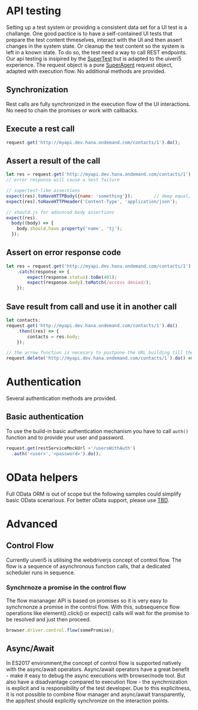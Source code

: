# API testing
Setting up a test system or providing a consistent data set for a UI test is a challange. One good pactice is to have a self-contained UI tests that prepare the test content thmeselves, interact with the UI and then assert changes in the system state. Or cleanup the test content so the system is left in a known state.
To do so, the test need a way to call REST endpoints. Our api testing is insipired by the [SuperTest](https://github.com/visionmedia/supertest) but is adapted to the uiveri5 experience. The request object is a pure [SuperAgent](https://github.com/visionmedia/superagent) request object, adapted with execution flow. No additional methods are provided.

## Synchronization
Rest calls are fully synchronized in the execution flow of the UI interactions. No need to chain the promises or work with callbacks.

## Execute a rest call
```javascript
request.get('http://myapi.dev.hana.ondemand.com/contacts/1').do();
```

## Assert a result of the call
```javascript
let res = request.get('http://myapi.dev.hana.ondemand.com/contacts/1').do();
// error response will cause a test failure

// supertest-like assertions
expect(res).toHaveHTTPBody({name: 'something'});        // deep equal, string equal, regexp
expect(res).toHaveHTTPHeader('Content-Type', 'application/json');

// should.js for adavnced body assertions
expect(res).
  body((body) => {
    body.should.have.property('name', 'tj');
  });
```

## Assert on error response code
```javascript
let res = request.get('http://myapi.dev.hana.ondemand.com/contacts/1').do()
    .catch(response => {
        expect(response.status).toBe(401);
        expect(response.body).toMatch(/access denied/);
    });
```

## Save result from call and use it in another call
```javascript
let contacts;
request.get('http://myapi.dev.hana.ondemand.com/contacts/1').do()
    .then((res) => {
        contacts = res.body;
    });

// the arrow function is necesary to postpone the URL building till the actual execution time
request.delete('http://myapi.dev.hana.ondemand.com/contacts/1').do() => `/contacts/{contacts[0].id}`);
```

# Authentication
Several authentication methods are provided.

## Basic authentication
To use the build-in basic authentication mechanism you have to call `auth()` function and to provide your user and password.
```javascript
request.get(restServiceMockUrl +'/usersWithAuth')
  .auth('<user>','<password>').do();
```

# OData helpers
Full OData ORM is out of scope but the following samples could simplify basic OData scenarious. For better oData support, please use [TBD]().

# Advanced
## Control Flow
Currently uiveri5 is utilising the webdriverjs concept of control flow. The flow is a sequence of asynchronous function calls, that a dedicated scheduler runs in sequence.

### Synchrnoze a promise in the control flow
The flow mananager API is based on promises so it is very easy to synchrnonze a promise in the control flow. With this, subsequence flow operations like element().click() or expect() calls will wait for the promise to be resolved and just then proceed.

````javascript
browser.driver.control.flow(somePromise);
````

## Async/Await
 In ES2017 environment,the concept of control flow is supported natively with the async/await operators. Async/await operators have a great benefit - make it easy to debug the async executions with browser/node tool. But also have a disadvantage compared to execution flow - the synchrnization is explicit and is responsibility of the test developer. Due to this explicitness, it is not possible to combine flow manager and async/await transparently, the app/test should explicitly synchronize on the interaction points.